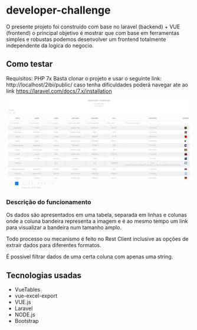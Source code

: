 # developer-challenge
O presente projeto foi construído com base no laravel (backend) + VUE (frontend) o principal objetivo é mostrar que com base em ferramentas simples e robustas podemos desenvolver um frontend totalmente independente da logica do negocio.

## Como testar 
Requisitos: PHP 7x
Basta clonar o projeto e usar o seguinte link: http://localhost/2ibi/public/ caso tenha dificuldades poderá navegar ate ao link https://laravel.com/docs/7.x/installation

![alt text](https://github.com/enhacudima/developer-challenge/blob/master/Annotation%202020-09-08%20154644.jpg?raw=true)

### Descrição do funcionamento
Os dados são apresentados em uma tabela, separada em linhas e colunas onde a coluna bandeira representa a imagem e é ao mesmo tempo um link para visualizar a bandeira num tamanho amplo.

Todo processo ou mecanismo é feito no Rest Client inclusive as opções de extrair dados para diferentes formatos.


É possivel filtrar dados de uma certa coluna com apenas uma string.

## Tecnologias usadas
* VueTables
* vue-excel-export
* VUE.js
* Laravel
* NODE.js
* Bootstrap
